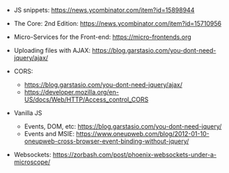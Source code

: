 
* JS snippets: https://news.ycombinator.com/item?id=15898944
* The Core: 2nd Edition: https://news.ycombinator.com/item?id=15710956
* Micro-Services for the Front-end: https://micro-frontends.org

* Uploading files with AJAX: https://blog.garstasio.com/you-dont-need-jquery/ajax/

* CORS:
  * https://blog.garstasio.com/you-dont-need-jquery/ajax/
  * https://developer.mozilla.org/en-US/docs/Web/HTTP/Access_control_CORS

* Vanilla JS
  * Events, DOM, etc: https://blog.garstasio.com/you-dont-need-jquery/
  * Events and MSIE: https://www.oneupweb.com/blog/2012-01-10-oneupweb-cross-browser-event-binding-without-jquery/

* Websockets: https://zorbash.com/post/phoenix-websockets-under-a-microscope/

